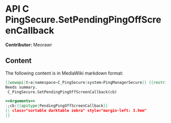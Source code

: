 # API C PingSecure.SetPendingPingOffScreenCallback

**Contributor:** Meorawr

## Content

The following content is in MediaWiki markdown format:

```mediawiki
{{wowapi|t=a|namespace=C_PingSecure|system=PingManagerSecure}} {{restrictedapi|protected}}
Needs summary.
 C_PingSecure.SetPendingPingOffScreenCallback(cb)

==Arguments==
:;cb:{{apitype|PendingPingOffScreenCallback}}
{| class="sortable darktable zebra" style="margin-left: 3.9em"
|}
```